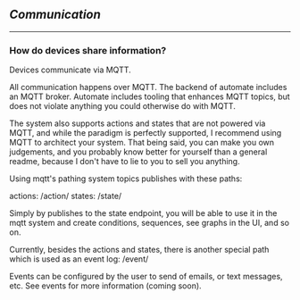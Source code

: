 ## *Communication* ##
------------

### How do devices share information? ###
Devices communicate via MQTT.  

All communication happens over MQTT.  The backend of automate includes an MQTT broker.
Automate includes tooling that enhances MQTT topics, but does not violate anything you could otherwise do with MQTT.

The system also supports actions and states that are not powered via MQTT, and while the paradigm is perfectly supported,
I recommend using MQTT to architect your system.  That being said, you can make you own judgements, and you probably know
better for yourself than a general readme, because I don't have to lie to you to sell you anything.

Using mqtt's pathing system topics publishes with these paths:

actions: /action/<rest of topic path>
states: /state/<rest of topic path>

Simply by publishes to the state endpoint, you will be able to use it in the mqtt system and create conditions, sequences, see graphs in the UI, and so on.

Currently, besides the actions and states, there is another special path which is used as an event log:
/event/<rest of path>

Events can be configured by the user to send of emails, or text messages, etc.  See events for more information (coming soon).


